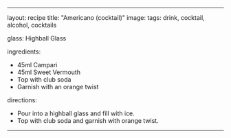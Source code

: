 ---

layout: recipe
title:  "Americano (cocktail)"
image:
tags: drink, cocktail, alcohol, cocktails

glass: Highball Glass

ingredients:
- 45ml Campari
- 45ml Sweet Vermouth
- Top with club soda
- Garnish with an orange twist

directions:
- Pour into a highball glass and fill with ice.
- Top with club soda and garnish with orange twist.
---